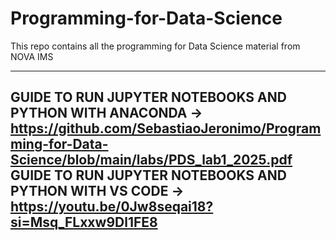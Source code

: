 # Programming-for-Data-Science
This repo contains all the programming for Data Science material from NOVA IMS 

---
GUIDE TO RUN JUPYTER NOTEBOOKS AND PYTHON WITH ANACONDA -> https://github.com/SebastiaoJeronimo/Programming-for-Data-Science/blob/main/labs/PDS_lab1_2025.pdf
GUIDE TO RUN JUPYTER NOTEBOOKS AND PYTHON WITH VS CODE  -> https://youtu.be/0Jw8seqai18?si=Msq_FLxxw9Dl1FE8
---
